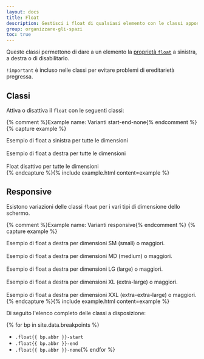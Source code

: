 ```yaml
---
layout: docs
title: Float
description: Gestisci i float di qualsiasi elemento con le classi apposite.
group: organizzare-gli-spazi
toc: true
---
```


Queste classi permettono di dare a un elemento la [proprietà `float`](https://developer.mozilla.org/en-US/docs/Web/CSS/float)
a sinistra, a destra o di disabilitarlo.

`!important` è incluso nelle classi per evitare problemi di ereditarietà pregressa.

## Classi

Attiva o disattiva il `float` con le seguenti classi:

{% comment %}Example name: Varianti start-end-none{% endcomment %}
{% capture example %}
<div class="float-start">Esempio di float a sinistra per tutte le dimensioni</div><br />
<div class="float-end">Esempio di float a destra per tutte le dimensioni</div><br />
<div class="float-none">Float disattivo per tutte le dimensioni</div>
{% endcapture %}{% include example.html content=example %}

## Responsive

Esistono variazioni delle classi `float` per i vari tipi di dimensione dello schermo.

{% comment %}Example name: Varianti responsive{% endcomment %}
{% capture example %}
<div class="float-sm-end">Esempio di float a destra per dimensioni SM (small) o maggiori.</div><br />
<div class="float-md-end">Esempio di float a destra per dimensioni MD (medium) o maggiori.</div><br />
<div class="float-lg-end">Esempio di float a destra per dimensioni LG (large) o maggiori.</div><br />
<div class="float-xl-end">Esempio di float a destra per dimensioni XL (extra-large) o maggiori.</div><br />
<div class="float-xxl-end">Esempio di float a destra per dimensioni XXL (extra-extra-large) o maggiori.</div>
{% endcapture %}{% include example.html content=example %}

Di seguito l'elenco completo delle classi a disposizione:

{% for bp in site.data.breakpoints %}

- `.float{{ bp.abbr }}-start`
- `.float{{ bp.abbr }}-end`
- `.float{{ bp.abbr }}-none`{% endfor %}
